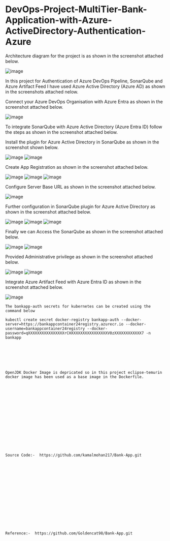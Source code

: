 # DevOps-Project-MultiTier-Bank-Application-with-Azure-ActiveDirectory-Authentication-Azure

Architecture diagram for the project is as shown in the screenshot attached below.

![image](https://github.com/user-attachments/assets/bed90419-1c25-44d4-8c65-f824aa9e8ff4)

In this project for Authentication of Azure DevOps Pipeline, SonarQube and Azure Artifact Feed I have used Azure Active Directory (Azure AD) as shown in the screenshots attached nelow.

Connect your Azure DevOps Organisation with Azure Entra as shown in the screenshot attached below.

![image](https://github.com/user-attachments/assets/3e677023-e920-4677-a887-31112c8f663a)

To integrate SonarQube with Azure Active Directory (Azure Entra ID) follow the steps as shown in the screenshot attached below.

Install the plugin for Azure Active Directory in SonarQube as shown in the screenshot shown below.

![image](https://github.com/user-attachments/assets/0e49f7a8-de4f-4d72-b7ed-945450fafaa1)
![image](https://github.com/user-attachments/assets/536a85ff-6bd9-403a-ab5f-9711d9fd4a9b)

Create App Registration as shown in the screenshot attached below.

![image](https://github.com/user-attachments/assets/9ce23c33-0e56-48a9-a181-e6554a1a78c6)
![image](https://github.com/user-attachments/assets/42cd0ff9-9c01-4eeb-90fa-919ae9191ae1)
![image](https://github.com/user-attachments/assets/dff4e0b9-e9db-44fe-9fc7-f72822060db7)

Configure Server Base URL as shown in the screenshot attached below.

![image](https://github.com/user-attachments/assets/b095f7a9-5d6a-4d5f-930b-a143ad7ac87a)

Further configuration in SonarQube plugin for Azure Active Directory as shown in the screenshot attached below.

![image](https://github.com/user-attachments/assets/3e052df9-6dce-431f-8dc7-0fb68198adfb)
![image](https://github.com/user-attachments/assets/dddbef51-330e-4dee-999a-b303778c0fd4)
![image](https://github.com/user-attachments/assets/1941d703-5639-45a4-81e2-37dbfacc235c)

Finally we can Access the SonarQube as shown in the screenshot attached below.

![image](https://github.com/user-attachments/assets/399b1c4a-45ca-4cff-a47b-ebdc77393269)
![image](https://github.com/user-attachments/assets/e4f24821-984c-4f66-b61f-abf078445255)

Provided Administrative privilege as shown in the screenshot attached below.

![image](https://github.com/user-attachments/assets/60371973-2e1d-43f9-abb9-e3ad6fb12b7f)
![image](https://github.com/user-attachments/assets/082d51f5-6b95-4afb-ba5c-e1fd5c349035)

Integrate Azure Artifact Feed with Azure Entra ID as shown in the screenshot attached below.

![image](https://github.com/user-attachments/assets/a7ce6cd0-9737-4e85-a081-f2eb293868c6)



```
The bankapp-auth secrets for kubernetes can be created using the command below

kubectl create secret docker-registry bankapp-auth --docker-server=https://bankappcontainer24registry.azurecr.io --docker-username=bankappcontainer24registry --docker-password=qXXXXXXXXXXXXXXXXrCHXXXXXXXXXXXXXXXXV0zXXXXXXXXXXXX7 -n bankapp
```
<br><br/>
<br><br/>
```
OpenJDK Docker Image is depricated so in this project eclipse-temurin docker image has been used as a base image in the Dockerfile. 
```
<br><br/>
<br><br/>
<br><br/>
<br><br/>
<br><br/>
<br><br/>
```
Source Code:-  https://github.com/kamalmohan217/Bank-App.git
```
<br><br/>
<br><br/>
<br><br/>
<br><br/>
<br><br/>
<br><br/>
```
Reference:-  https://github.com/Goldencat98/Bank-App.git
```
